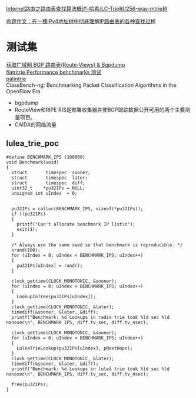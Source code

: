 

[Internet路由之路由表查找算法概述-哈希/LC-Trie树/256-way-mtrie树](https://blog.csdn.net/dog250/article/details/6596046)    

[命题作文：在一棵IPv4地址树中彻底理解IP路由表的各种查找过程](https://www.cnblogs.com/tlnshuju/p/7103471.html)    


# 测试集
[获取广域网 BGP 路由表(Route-Views) & Bgpdump](https://jasper1024.com/jasper/72faxwn23ac7i/)  
[flatritrie Performance benchmarks 测试](https://github.com/blaa/flatritrie)   
[palmtrie](https://github.com/pixos/palmtrie)   
ClassBench-ng: Benchmarking Packet Classification Algorithms in the OpenFlow Era     
+ bgpdump   
+ RouteView和RIPE RIS是部署收集器并使BGP跟踪数据公开可用的两个主要测量项目。    
+ CAIDA的网络流量   


##  lulea_trie_poc


```
#define BENCHMARK_IPS (100000)
void Benchmark(void)
{
  struct       timespec  sooner;
  struct       timespec  later;
  struct       timespec  diff;
  uint32_t    *pu32IPs = NULL;
  unsigned int uIndex  = 0;


  pu32IPs = calloc(BENCHMARK_IPS, sizeof(*pu32IPs));
  if (!pu32IPs)
  {
    printf("Can't allocate benchmark IP list\n");
    exit(1);
  }

  /* Always use the same seed so that benchmark is reproducible. */
  srand(100);
  for (uIndex = 0; uIndex < BENCHMARK_IPS; uIndex++)
  {
    pu32IPs[uIndex] = rand();
  }

  clock_gettime(CLOCK_MONOTONIC, &sooner);
  for (uIndex = 0; uIndex < BENCHMARK_IPS; uIndex++)
  {
    LookupInTree(pu32IPs[uIndex]);
  }
  clock_gettime(CLOCK_MONOTONIC, &later);
  timediff(&sooner, &later, &diff);
  printf("Benchmark: %d Lookups in radix trie took %ld sec %ld nanosec\n", BENCHMARK_IPS, diff.tv_sec, diff.tv_nsec);

  clock_gettime(CLOCK_MONOTONIC, &sooner);
  for (uIndex = 0; uIndex < BENCHMARK_IPS; uIndex++)
  {
    LuleaTrieLookup(pu32IPs[uIndex], pNextHops);
  }
  clock_gettime(CLOCK_MONOTONIC, &later);
  timediff(&sooner, &later, &diff);
  printf("Benchmark: %d Lookups in luleå trie took %ld sec %ld nanosec\n", BENCHMARK_IPS, diff.tv_sec, diff.tv_nsec);

  free(pu32IPs);
}

```
